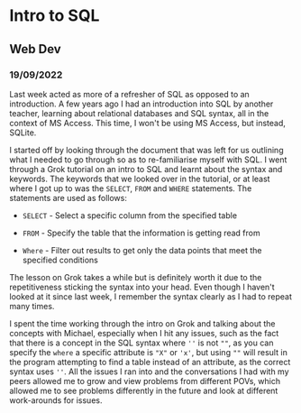 # Intro to SQL
## Web Dev
### 19/09/2022

Last week acted as more of a refresher of SQL as opposed to an introduction. A few years ago I had an introduction into SQL by another teacher, learning about relational databases and SQL syntax, all in the context of MS Access. This time, I won't be using MS Access, but instead, SQLite.

I started off by looking through the document that was left for us outlining what I needed to go through so as to re-familiarise myself with SQL. I went through a Grok tutorial on an intro to SQL and learnt about the syntax and keywords. The keywords that we looked over in the tutorial, or at least where I got up to was the `SELECT`, `FROM` and `WHERE` statements. The statements are used as follows:

* `SELECT` - Select a specific column from the specified table

* `FROM` - Specify the table that the information is getting read from

* `Where` - Filter out results to get only the data points that meet the specified conditions

The lesson on Grok takes a while but is definitely worth it due to the repetitiveness sticking the syntax into your head. Even though I haven't looked at it since last week, I remember the syntax clearly as I had to repeat many times.

I spent the time working through the intro on Grok and talking about the concepts with Michael, especially when I hit any issues, such as the fact that there is a concept in the SQL syntax where `''` is not `""`, as you can specify the `where` a specific attribute is `"X"` or `'x'`, but using `""` will result in the program attempting to find a table instead of an attribute, as the correct syntax uses `''`. All the issues I ran into and the conversations I had with my peers allowed me to grow and view problems from different POVs, which allowed me to see problems differently in the future and look at different work-arounds for issues.
